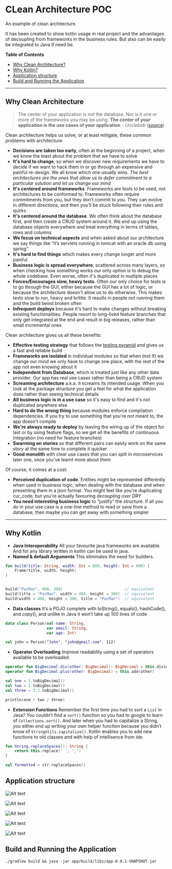 # CLean Architecture POC #

An example of clean architecture.

It has been created to show kotlin usage in real project and the advantages of decoupling from frameworks in the business rules. But also can be easily be integrated to Java if need be.

**Table of Contents**
* [Why Clean Architecture?](#why-clean-architecture)
* [Why Kotlin?](#why-kotlin)
* [Application structure](#application-structure)
* [Build and Running the Application](#build-and-running-the-application)

***
## Why Clean Architecture
> The center of your application is not the database. Nor is it one or more of the frameworks you may be using. **The center of your application is the use cases of your application**  -  _Unclebob_ ([source](https://blog.8thlight.com/uncle-bob/2012/05/15/NODB.html "NODB"))

Clean architecture helps us solve, or at least mitigate, these common problems with architecture:
* **Decisions are taken too early**, often at the beginning of a project, when we know the least about the problem that we have to solve
* **It's hard to change**, so when we discover new requirements we have to decide if we want to hack them in or go through an expensive and painful re-design. We all know which one usually wins. _The best architectures are the ones that allow us to defer commitment to a particular solution and let us change our mind_
* **It's centered around frameworks**. Frameworks are tools to be used, not architectures to be conformed to. Frameworks often require commitments from you, but they don’t commit to you. They can evolve in different directions, and then you’ll be stuck following their rules and quirks
* **It's centered around the database**. We often think about the database first, and then create a CRUD system around it. We end up using the database objects everywhere and treat everything in terms of tables, rows and columns
* **We focus on technical aspects** and when asked about our architecture we say things like “it’s servlets running in tomcat with an oracle db using spring”
* **It's hard to find things** which makes every change longer and more painful
* **Business logic is spread everywhere**, scattered across many layers, so when checking how something works our only option is to debug the whole codebase. Even worse, often it's duplicated in multiple places
* **Forces/Encourages slow, heavy tests**. Often our only choice for tests is to go through the GUI, either because the GUI has a lot of logic, or because the architecture doesn't allow us to do otherwise. This makes tests slow to run, heavy and brittle. It results in people not running them and the build beind broken often
* **Infrequent deploys** because it's hard to make changes without breaking existing functionalities. People resort to long-lived feature branches that only get integrated at the end and result in big releases, rather than small incremental ones

Clean architecture gives us all these benefits:
* **Effective testing strategy** that follows the [testing pyramid](http://martinfowler.com/bliki/TestPyramid.html) and gives us a fast and reliable build
* **Frameworks are isolated** in individual modules so that when (not if) we change our mind we only have to change one place, with the rest of the app not even knowing about it
* **Independent from Database**, which is treated just like any other data provider. Our app has real use cases rather than being a CRUD system
* **Screaming architecture** a.k.a. it screams its intended usage. When you look at the package structure you get a feel for what the application does rather than seeing technical details
* **All business logic is in a use case** so it's easy to find and it's not duplicated anywhere else
* **Hard to do the wrong thing** because modules enforce compilation dependencies. If you try to use something that you're not meant to, the app doesn't compile
* **We're always ready to deploy** by leaving the wiring up of the object for last or by using feature flags, so we get all the benefits of continuous integration (no need for feature branches)
* **Swarming on stories** so that different pairs can easily work on the same story at the same time to complete it quicker
* **Good monolith** with clear use cases that you can split in microservices later one, once you've learnt more about them

Of course, it comes at a cost:
* **Perceived duplication of code**. Entities might be represented differently when used in business logic, when dealing with the database and when presenting them in a json format. You might feel like you're duplicating cur_code, but you're actually favouring _decoupling over DRY_
* **You need interesting business logic** to "justify" the structure. If all you do in your use case is a one-line method to read or save from a database, then maybe you can get away with something simpler

***

## Why Kotlin

* **Java Interoperability** All your favourite java frameworks are available. And for any library written in kotlin can be used in java.
* **Named & default Arguments** This eliminates the need for builders.
```kotlin
fun build(title: String, width: Int = 800, height: Int = 600) {
    Frame(title, width, height)
}


build("PacMan", 400, 300)                           // equivalent
build(title = "PacMan", width = 400, height = 300)  // equivalent
build(width = 400, height = 300, title = "PacMan")  // equivalent
```
* **Data classes** It’s a POJO complete with toString(), equals(), hashCode(), and copy(), and unlike in Java it won’t take up 100 lines of code
```kotlin
data class Person(val name: String,
                  var email: String,
                  var age: Int)

val john = Person("John", "john@gmail.com", 112)
```
* **Operator Overloading** Improve readability using a set of operators available to be overloaded.
```kotlin
operator fun BigDecimal.div(other: BigDecimal): BigDecimal = this.divide(other, 10, BigDecimal.ROUND_HALF_EVEN)
operator fun BigDecimal.plus(other: BigDecimal) = this.add(other)

val one = 1.toBigDecimal()
val two = 2.toBigDecimal()
val three = 3.2.toBigDecimal()

println(one + two / three)
```
* **Extension Functions** Remember the first time you had to sort a ```List``` in Java? You couldn’t find a ```sort()```  function so you had to google to learn of ```Collections.sort()```. And later when you had to capitalize a String, you either end up writing your own helper function because you didn’t know of ```StringUtils.capitalize()```. Kotlin enables you to add new functions to old classes and with help of intellisence from ide.
```kotlin
fun String.replaceSpaces(): String {
    return this.replace(' ', '_')
}

val formatted = str.replaceSpaces()
``` 
 
 
 ## Application structure
 ![Alt text](art/project_structure.PNG?raw=true)
 
 ![Alt text](art/clean_architecture_clean_way_02.png)
 
 ![Alt text](art/clean_architecture_clean_way_03.png)
 
 ![Alt text](art/clean_architecture_clean_way_04.png)
 
 ![Alt text](art/clean_architecture_clean_way_05.png)


## Build and Running the Application
```
./gradlew build && java -jar app/build/libs/app-0.0.1-SNAPSHOT.jar
```